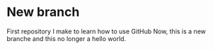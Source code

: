 # New branch
First repository I make to learn how to use GitHub
Now, this is a new branche and this no longer a hello world.
